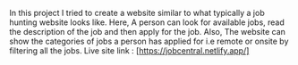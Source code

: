 In this project I tried to create a website similar to what typically a job hunting website looks like. 
Here, A person can look for available jobs, read the description of the job and then apply for the job. Also, The website can show the categories of jobs a person has applied for i.e remote or onsite by filtering all the jobs.
Live site link : [https://jobcentral.netlify.app/]
